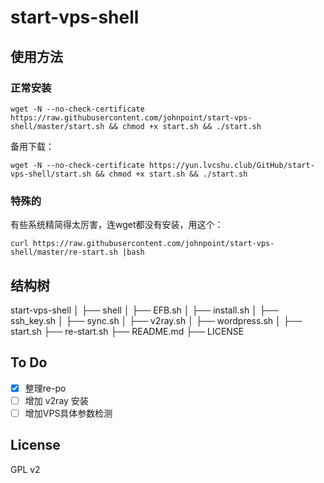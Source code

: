# start-vps-shell #

## 使用方法 ##

### 正常安装 ###
`wget -N --no-check-certificate https://raw.githubusercontent.com/johnpoint/start-vps-shell/master/start.sh && chmod +x start.sh && ./start.sh`

备用下载：

`wget -N --no-check-certificate https://yun.lvcshu.club/GitHub/start-vps-shell/start.sh && chmod +x start.sh && ./start.sh`

### 特殊的 ###

有些系统精简得太厉害，连wget都没有安装，用这个：

`curl https://raw.githubusercontent.com/johnpoint/start-vps-shell/master/re-start.sh |bash`

## 结构树 ##
start-vps-shell
    │
    ├── shell
    │    ├── EFB.sh
    │    ├── install.sh
    │    ├── ssh_key.sh
    │    ├── sync.sh
    │    ├── v2ray.sh
    │    ├── wordpress.sh
    │
    ├── start.sh
    ├── re-start.sh
    ├── README.md
    ├── LICENSE

## To Do ##
- [x] 整理re-po
- [ ] 增加 v2ray 安装
- [ ] 增加VPS具体参数检测

## License ##
GPL v2
